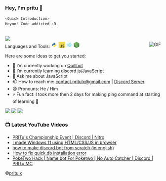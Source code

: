 <h3 title="hehehe"> Hey, I'm pritu 👋</h3>

```js
<Quick Introduction>
Heyoo! Code addicted :D.
```
<br>
<img src="https://komarev.com/ghpvc/?username=pritulxD&color=blueviolet">
<br />
  <img align="right" alt="GIF" src="https://i.pinimg.com/originals/e4/26/70/e426702edf874b181aced1e2fa5c6cde.gif" />
Languages and Tools: 
<code><img height="20" src="https://raw.githubusercontent.com/github/explore/80688e429a7d4ef2fca1e82350fe8e3517d3494d/topics/python/python.png"></code>
<code><img height="20" src="https://raw.githubusercontent.com/github/explore/80688e429a7d4ef2fca1e82350fe8e3517d3494d/topics/javascript/javascript.png"></code>
<code><img height="20" src="https://raw.githubusercontent.com/github/explore/80688e429a7d4ef2fca1e82350fe8e3517d3494d/topics/react/react.png"></code>
<code><img height="20" src="https://raw.githubusercontent.com/github/explore/80688e429a7d4ef2fca1e82350fe8e3517d3494d/topics/nodejs/nodejs.png"></code>

Here are some ideas to get you started:

- 🔭 I’m currently working on [Quillbot](https://github.com/pritulx/Quillbot)
- 🌱 I’m currently learning discord.js/JavaScript
- 💬 Ask me about JavaScript
- 📫 How to reach me: [contact.pritulx@gmail.com](mailto:contact.pritulx@gmail.com) | [Discord Server](https://discord.gg/DXyczwxQYf)
- 😄 Pronouns: He / Him
- ⚡ Fun fact: I took more then 2 days for making ping command at starting of learning 🤣

<img src="https://github-readme-stats.vercel.app/api/pin/?username=pritulx&repo=Quillbot">
<img src="https://github-readme-stats.vercel.app/api?username=pritu&bg_color=30,e96443,904e95&title_color=fff&text_color=fff&show_icons=true">
<img src="https://github-readme-stats.vercel.app/api/top-langs/?username=pritulx&layout=compact">

### 📺 Latest YouTube Videos
<!-- YOUTUBE:START -->
- [PRITu's Championship Event | Discord | Nitro](https://www.youtube.com/watch?v=FqN5ty09nkE)
- [I made Windows 11 using HTML/CSS/JS in browser](https://www.youtube.com/watch?v=XtKtVWu7E5c)
- [how to make discord bot from scratch (in english)](https://www.youtube.com/watch?v=M7M9RBQQpNI)
- [How to fix quick.db installation error](https://www.youtube.com/watch?v=gbBtNxXiHm0)
- [PokeTwo Hack |  Name bot For Poketwo | No Auto Catcher | Discord | PRITu MC](https://www.youtube.com/watch?v=PvLQrHqOGqs)
<!-- YOUTUBE:END -->


©️[pritulx](https://github.com/pritulx)
